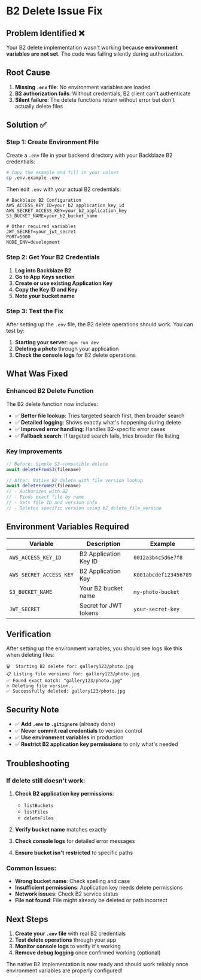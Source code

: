 # B2 Delete Issue Fix

## Problem Identified ❌

Your B2 delete implementation wasn't working because **environment variables are not set**. The code was failing silently during authorization.

## Root Cause

1. **Missing `.env` file**: No environment variables are loaded
2. **B2 authorization fails**: Without credentials, B2 client can't authenticate
3. **Silent failure**: The delete functions return without error but don't actually delete files

## Solution ✅

### Step 1: Create Environment File

Create a `.env` file in your backend directory with your Backblaze B2 credentials:

```bash
# Copy the example and fill in your values
cp .env.example .env
```

Then edit `.env` with your actual B2 credentials:

```env
# Backblaze B2 Configuration
AWS_ACCESS_KEY_ID=your_b2_application_key_id
AWS_SECRET_ACCESS_KEY=your_b2_application_key
S3_BUCKET_NAME=your_b2_bucket_name

# Other required variables
JWT_SECRET=your_jwt_secret
PORT=5000
NODE_ENV=development
```

### Step 2: Get Your B2 Credentials

1. **Log into Backblaze B2**
2. **Go to App Keys section**
3. **Create or use existing Application Key**
4. **Copy the Key ID and Key**
5. **Note your bucket name**

### Step 3: Test the Fix

After setting up the `.env` file, the B2 delete operations should work. You can test by:

1. **Starting your server**: `npm run dev`
2. **Deleting a photo** through your application
3. **Check the console logs** for B2 delete operations

## What Was Fixed

### Enhanced B2 Delete Function

The B2 delete function now includes:

- ✅ **Better file lookup**: Tries targeted search first, then broader search
- ✅ **Detailed logging**: Shows exactly what's happening during delete
- ✅ **Improved error handling**: Handles B2-specific error cases
- ✅ **Fallback search**: If targeted search fails, tries broader file listing

### Key Improvements

```typescript
// Before: Simple S3-compatible delete
await deleteFromS3(filename)

// After: Native B2 delete with file version lookup
await deleteFromB2(filename)
// - Authorizes with B2
// - Finds exact file by name
// - Gets file ID and version info
// - Deletes specific version using b2_delete_file_version
```

## Environment Variables Required

| Variable | Description | Example |
|----------|-------------|---------|
| `AWS_ACCESS_KEY_ID` | B2 Application Key ID | `0012a3b4c5d6e7f8` |
| `AWS_SECRET_ACCESS_KEY` | B2 Application Key | `K001abcdef123456789` |
| `S3_BUCKET_NAME` | Your B2 bucket name | `my-photo-bucket` |
| `JWT_SECRET` | Secret for JWT tokens | `your-secret-key` |

## Verification

After setting up the environment variables, you should see logs like this when deleting files:

```
🗑️  Starting B2 delete for: gallery123/photo.jpg
📋 Listing file versions for: gallery123/photo.jpg
✅ Found exact match: "gallery123/photo.jpg"
🔥 Deleting file version...
✅ Successfully deleted: gallery123/photo.jpg
```

## Security Note

- ✅ **Add `.env` to `.gitignore`** (already done)
- ✅ **Never commit real credentials** to version control
- ✅ **Use environment variables** in production
- ✅ **Restrict B2 application key permissions** to only what's needed

## Troubleshooting

### If delete still doesn't work:

1. **Check B2 application key permissions**:
   - `listBuckets`
   - `listFiles` 
   - `deleteFiles`

2. **Verify bucket name** matches exactly

3. **Check console logs** for detailed error messages

4. **Ensure bucket isn't restricted** to specific paths

### Common Issues:

- **Wrong bucket name**: Check spelling and case
- **Insufficient permissions**: Application key needs delete permissions
- **Network issues**: Check B2 service status
- **File not found**: File might already be deleted or path incorrect

## Next Steps

1. **Create your `.env` file** with real B2 credentials
2. **Test delete operations** through your app
3. **Monitor console logs** to verify it's working
4. **Remove debug logging** once confirmed working (optional)

The native B2 implementation is now ready and should work reliably once environment variables are properly configured!